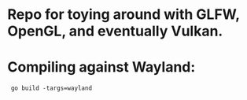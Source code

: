 # Repo for toying around with GLFW, OpenGL, and eventually Vulkan.

# Compiling against Wayland:
` go build -targs=wayland`

